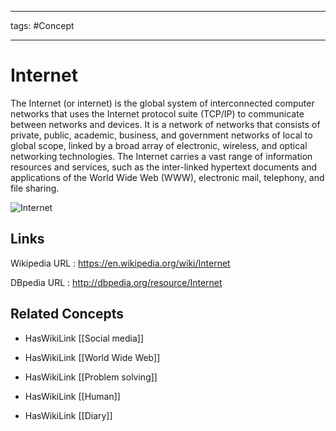




---

tags: #Concept

---
# Internet


The Internet (or internet) is the global system of interconnected computer networks that uses the Internet protocol suite (TCP/IP) to communicate between networks and devices. It is a network of networks that consists of private, public, academic, business, and government networks of local to global scope, linked by a broad array of electronic, wireless, and optical networking technologies. The Internet carries a vast range of information resources and services, such as the inter-linked hypertext documents and applications of the World Wide Web (WWW), electronic mail, telephony, and file sharing.

![Internet](http://commons.wikimedia.org/wiki/Special:FilePath/PikiWiki_Israel_32304_The_Internet_Messenger_by_Buky_Schwartz.jpg?width=300)


## Links


Wikipedia URL : https://en.wikipedia.org/wiki/Internet

DBpedia URL : http://dbpedia.org/resource/Internet


## Related Concepts


- HasWikiLink [[Social media]]

- HasWikiLink [[World Wide Web]]

- HasWikiLink [[Problem solving]]

- HasWikiLink [[Human]]

- HasWikiLink [[Diary]]